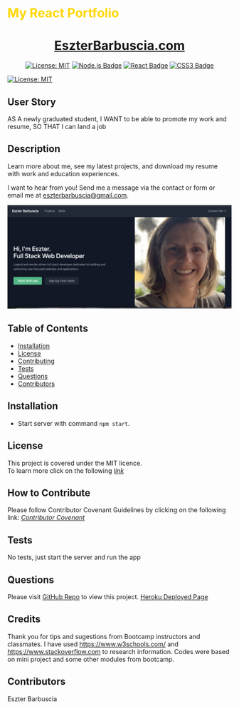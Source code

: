# <span style="color:gold">My React Portfolio</span>
<div align="center">
  
  # [EszterBarbuscia.com](https://eszterbarbuscia.com/)
    
  <a href="">[![License: MIT](https://img.shields.io/badge/License-MIT-yellow.svg)](https://opensource.org/licenses/MIT)</a>
  <a href="">[![Node.js Badge](https://img.shields.io/badge/Node.js-393?logo=nodedotjs&logoColor=fff&style=flat)](https://nodejs.org/en)</a>
  <a href=""> [![React Badge](https://img.shields.io/badge/React-61DAFB?logo=react&logoColor=000&style=flat)](https://react.dev/)</a>
  <a href=""> ![CSS3 Badge](https://img.shields.io/badge/CSS3-1572B6?logo=css3&logoColor=fff&style=flat)</a>
  
</div>

[![License: MIT](https://img.shields.io/badge/License-MIT-yellow.svg)](https://opensource.org/licenses/MIT)
  
## User Story

AS A newly graduated student, I WANT to be able to promote my work and resume, SO THAT I can land a job


## Description 
Learn more about me, see my latest projects, and download my resume with work and education experiences. 

I want to hear from you! Send me a message via the contact or form or email me at eszterbarbuscia@gmail.com. 

<div align="center">

![Example screenshot](./src/assets/Screenshot%202023-08-28%20at%207.19.29%20PM.png)

</div>

## Table of Contents
* [Installation](#installation)
* [License](#license)
* [Contributing](#contributing)
* [Tests](#tests)
* [Questions](#questions)
* [Contributors](#contributors)
  
## Installation 

* Start server with command `npm start`.

## License
This project is covered under the MIT licence.  
To learn more click on the following *[link](https://opensource.org/licenses/MIT)*

## How to Contribute 
Please follow Contributor Covenant Guidelines by clicking on the following link: 
*[Contributor Covenant](https://www.contributor-covenant.org/)*

## Tests
No tests, just start the server and run the app 

## Questions
Please visit [GitHub Repo](https://github.com/Esztergb/bookclub) to view this project.
[Heroku Deployed Page](https://morning-headland-11001-5962299a3945.herokuapp.com/)

##  Credits
Thank you for tips and sugestions from Bootcamp instructors and classmates. I have used https://www.w3schools.com/ and https://www.stackoverflow.com to research information. Codes were based on mini project and some other modules from bootcamp. 

## Contributors

Eszter Barbuscia 

